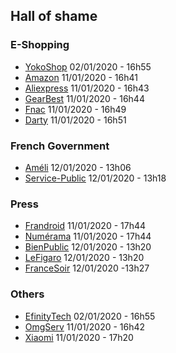## Hall of shame
### E-Shopping
- [YokoShop](https://yokoshop.com/) 02/01/2020 - 16h55
- [Amazon](https://www.amazon.fr/) 11/01/2020 - 16h41
- [Aliexpress](https://www.aliexpress.com/) 11/01/2020 - 16h43
- [GearBest](https://www.gearbest.com/) 11/01/2020 - 16h44
- [Fnac](https://www.fnac.com/) 11/01/2020 - 16h49
- [Darty](https://www.darty.com/) 11/01/2020 - 16h51

### French Government
- [Améli](https://www.ameli.fr/) 12/01/2020 - 13h06
- [Service-Public](https://www.service-public.fr/) 12/01/2020 - 13h18

### Press
- [Frandroid](https://www.frandroid.com/) 11/01/2020 - 17h44
- [Numérama](https://www.numerama.com/) 11/01/2020 - 17h44
- [BienPublic](https://www.bienpublic.com/) 12/01/2020 - 13h20
- [LeFigaro](https://www.lefigaro.fr/) 12/01/2020 - 13h20
- [FranceSoir](http://www.francesoir.fr) 12/01/2020 -13h27

### Others
- [EfinityTech](https://www.efinitytech.com/) 02/01/2020 - 16h55
- [OmgServ](https://www.omgserv.com/fr/) 11/01/2020 - 16h42
- [Xiaomi](https://mi.com/) 11/01/2020 - 17h20
